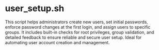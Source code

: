# user_setup.sh
This script helps administrators create new users, set initial passwords, enforce password changes at the first login, and assign users to specific groups. It includes built-in checks for root privileges, group validation, and detailed feedback to ensure reliable and secure user setup. Ideal for automating user account creation and management.
